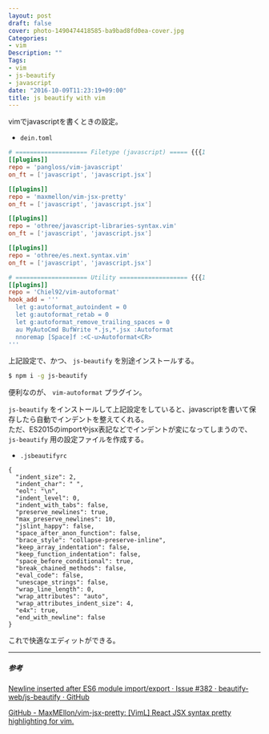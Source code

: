 ```yaml
---
layout: post
draft: false
cover: photo-1490474418585-ba9bad8fd0ea-cover.jpg
Categories:
- vim
Description: ""
Tags:
- vim
- js-beautify
- javascript
date: "2016-10-09T11:23:19+09:00"
title: js beautify with vim
---
```


vimでjavascriptを書くときの設定。

- `dein.toml`

```toml
# ==================== Filetype (javascript) ===== {{{1
[[plugins]]
repo = 'pangloss/vim-javascript'
on_ft = ['javascript', 'javascript.jsx']

[[plugins]]
repo = 'maxmellon/vim-jsx-pretty'
on_ft = ['javascript', 'javascript.jsx']

[[plugins]]
repo = 'othree/javascript-libraries-syntax.vim'
on_ft = ['javascript', 'javascript.jsx']

[[plugins]]
repo = 'othree/es.next.syntax.vim'
on_ft = ['javascript', 'javascript.jsx']

# ==================== Utility =================== {{{1
[[plugins]]
repo = 'Chiel92/vim-autoformat'
hook_add = '''
  let g:autoformat_autoindent = 0
  let g:autoformat_retab = 0
  let g:autoformat_remove_trailing_spaces = 0
  au MyAutoCmd BufWrite *.js,*.jsx :Autoformat
  nnoremap [Space]f :<C-u>Autoformat<CR>
'''
```

上記設定で、かつ、 `js-beautify` を別途インストールする。

```sh
$ npm i -g js-beautify
```

便利なのが、 `vim-autoformat` プラグイン。

`js-beautify` をインストールして上記設定をしていると、javascriptを書いて保存したら自動でインデントを整えてくれる。  
ただ、ES2015のimportやjsx表記などでインデントが変になってしまうので、`js-beautify` 用の設定ファイルを作成する。

- `.jsbeautifyrc`

```
{
  "indent_size": 2,
  "indent_char": " ",
  "eol": "\n",
  "indent_level": 0,
  "indent_with_tabs": false,
  "preserve_newlines": true,
  "max_preserve_newlines": 10,
  "jslint_happy": false,
  "space_after_anon_function": false,
  "brace_style": "collapse-preserve-inline",
  "keep_array_indentation": false,
  "keep_function_indentation": false,
  "space_before_conditional": true,
  "break_chained_methods": false,
  "eval_code": false,
  "unescape_strings": false,
  "wrap_line_length": 0,
  "wrap_attributes": "auto",
  "wrap_attributes_indent_size": 4,
  "e4x": true,
  "end_with_newline": false
}
```

これで快適なエディットができる。

- - -
##### 参考

[Newline inserted after ES6 module import/export · Issue #382 · beautify-web/js-beautify · GitHub](https://github.com/beautify-web/js-beautify/issues/382)

[GitHub - MaxMEllon/vim-jsx-pretty: [VimL] React JSX syntax pretty highlighting for vim.](https://github.com/MaxMEllon/vim-jsx-pretty)

